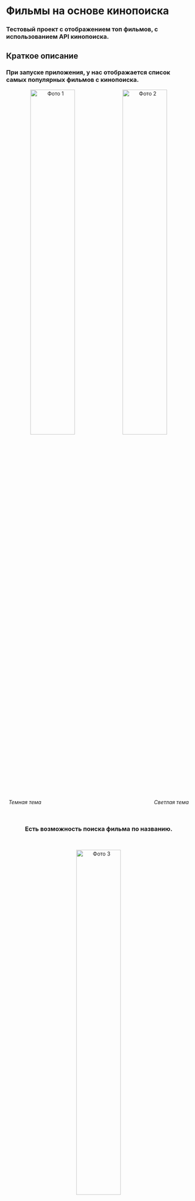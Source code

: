 # Фильмы на основе кинопоиска
### Тестовый проект с отображением топ фильмов, с использованием API кинопоиска.

## Краткое описание
### При запуске приложения, у нас отображается список самых популярных фильмов с кинопоиска.

<p align="center">
  <img src="https://github.com/user-attachments/assets/f355e489-1704-4fd4-a902-083ebd1c19c0" alt="Фото 1" width="49%">
  <img src="https://github.com/user-attachments/assets/611fbd79-8e67-416b-b280-8d1c8abb4b2c" alt="Фото 2" width="49%">
</p>
<p align="center" dir="auto">
  <em>Темная тема</em> &nbsp; &nbsp; &nbsp; &nbsp; &nbsp; &nbsp; &nbsp; &nbsp; &nbsp; &nbsp; &nbsp; &nbsp; &nbsp; &nbsp; &nbsp; &nbsp; &nbsp; &nbsp; &nbsp; &nbsp; &nbsp; &nbsp; &nbsp; &nbsp; &nbsp; &nbsp; &nbsp; &nbsp; &nbsp; &nbsp; &nbsp; &nbsp; &nbsp; &nbsp; &nbsp; &nbsp; &nbsp; &nbsp; &nbsp;<em>Светлая тема</em>
</p>
<br>

 <h3 align="center">Есть возможность поиска фильма по названию.</h3>

<br>
<p align="center">
  <img src="https://github.com/user-attachments/assets/ce8c674c-2104-4728-a9a3-c6b3f3cc84ff" alt="Фото 3" width="49%">
</p>
<p align="center">
  <em>Поиск по названию</em>
</p>


<br>
<p align="center" dir="auto">
<h3 align="center">При нажатии на фильм, появляется краткое описание фильма, его жанр и тд.</h3>
	</p>
<br>
<p align="center">
  <img src="https://github.com/user-attachments/assets/b4f34b51-ce09-4317-9f0f-f28808ed5d60" alt="Фото 4" width="49%">
</p>
<p align="center">
  <em>Описание фильма</em>
</p>

<br>
<p align="center" dir="auto">
<h3 align="center">При повороте экрана, левую половину знамает список фильмов, а правую половину занимает описание фильма.</h3>
	</p>
<br>

![Screenshot_20241215_21](https://github.com/user-attachments/assets/0dda3046-7279-4851-93ed-37fce0338866)
<p align="center">
  <em>Книжный экран.</em>
</p>
<br>
<h2 align="center">Технологический стек</h2>
<ul dir="auto">
<li>Kotlin</li>
<li>Jetpack Compose</li>
<li>Hilt (Dependency Injection)</li>
<li>Flow (Asynchronous programming)</li>
<li>Coroutine (Concurrent programming)</li>
<li>Material Design</li>
<li>Retrofit (Network requests)</li>
</ul>





